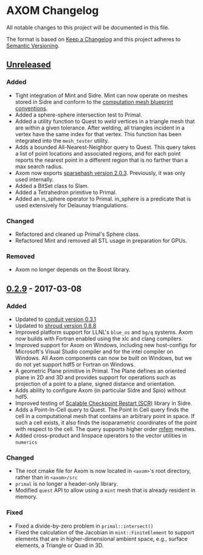 # AXOM Changelog
All notable changes to this project will be documented in this file.

The format is based on [Keep a Changelog](http://keepachangelog.com/en/1.0.0/)
and this project adheres to [Semantic Versioning](http://semver.org/spec/v2.0.0.html).

## [Unreleased]

### Added
- Tight integration of Mint and Sidre. Mint can now operate on meshes stored in
  Sidre and conform to the [computation mesh blueprint conventions](http://llnl-conduit.readthedocs.io/en/latest/).
- Added a sphere-sphere intersection test to Primal.
- Added a utility function to Quest to *weld* vertices in a triangle mesh that are within
  a given tolerance. After welding, all triangles incident in a vertex have the same
  index for that vertex. This function has been integrated into the ``mesh_tester`` utility.
- Adds a bounded All-Nearest-Neighbor query to Quest.  This query takes a list
  of point locations and associated regions, and for each point reports the nearest
  point in a different region that is no farther than a max search radius.
- Axom now exports [sparsehash version 2.0.3](https://github.com/sparsehash/sparsehash).
  Previously, it was only used internally.
- Added a BitSet class to Slam.
- Added a Tetrahedron primitive to Primal.
- Added an in_sphere operator to Primal.  in_sphere is a predicate that
  is used extensively for Delaunay triangulations.

### Changed
- Refactored and cleaned up Primal's Sphere class.
- Refactored Mint and removed all STL usage in preparation for GPUs.

### Removed
- Axom no longer depends on the Boost library.

## [0.2.9] - 2017-03-08

### Added
- Updated to [conduit version 0.3.1](https://github.com/LLNL/conduit/tree/v0.3.1)
- Updated to [shroud version 0.8.8](https://github.com/LLNL/shroud/tree/v0.8.0)
- Improved platform support for LLNL's ``blue_os`` and ``bg/q`` systems.
  Axom now builds with Fortran enabled using the xlc and clang compilers.
- Improved support for Axom on Windows, including new host-configs for
  Microsoft's Visual Studio compiler and for the intel compiler on Windows.
  All Axom components can now be built on Windows, but we do not yet support
  hdf5 or Fortran on Windows.
- A geometric Plane primitive in Primal. The Plane defines an oriented
  plane in 2D and 3D and provides support for operations such as projection of
  a point to a plane, signed distance and orientation.
- Adds ability to configure Axom (in particular Sidre and Spio) without hdf5.
- Improved testing of [Scalable Checkpoint Restart (SCR)] library in Sidre.
- Adds a Point-In-Cell query to Quest. The Point In Cell query finds the cell
  in a computational mesh that contains an arbitrary point in space.
  If such a cell exists, it also finds the isoparametric coordinates of the
  point with respect to the cell. The query supports higher order
  [mfem](http://mfem.org) meshes.
- Added cross-product and linspace operators to the vector utilities in ``numerics``

### Changed
- The root cmake file for Axom is now located in ``<axom>``'s root directory,
  rather than in ``<axom>/src``
- ``primal`` is no longer a header-only library.
- Modified ``quest`` API to allow using a ``mint`` mesh that is already
  resident in memory.

### Fixed
- Fixed a divide-by-zero problem in ``primal::intersect()``
- Fixed the calculation of the Jacobian in ``mint::FiniteElement`` to support
  elements that are in higher-dimensional ambient space, e.g., surface elements,
  a Triangle or Quad in 3D.

[Unreleased]: https://lc.llnl.gov/bitbucket/projects/ATK/repos/axom/compare/commits?targetBranch=refs%2Ftags%2Fv0.2.9&sourceBranch=refs%2Fheads%2Fdevelop&targetRepoId=1066
[0.2.9]: https://lc.llnl.gov/bitbucket/projects/ATK/repos/axom/compare/commits?targetBranch=refs%2Ftags%2Fv0.2.8&sourceBranch=refs%2Ftags%2Fv0.2.9&targetRepoId=1066

[Scalable Checkpoint Restart (SCR)]: https://computation.llnl.gov/projects/scalable-checkpoint-restart-for-mpi
